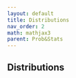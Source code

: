 ```yaml
---
layout: default
title: Distributions
nav_order: 2
math: mathjax3
parent: Prob&Stats
---
```


## Distributions